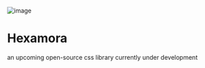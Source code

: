 ![image](https://user-images.githubusercontent.com/69644334/148172762-76cef176-a9e2-41e9-96e2-0cb681a861d3.png)
# Hexamora
an upcoming open-source css library currently under development
